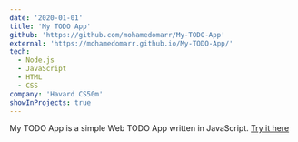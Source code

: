 ```yaml
---
date: '2020-01-01'
title: 'My TODO App'
github: 'https://github.com/mohamedomarr/My-TODO-App'
external: 'https://mohamedomarr.github.io/My-TODO-App/'
tech:
  - Node.js
  - JavaScript
  - HTML
  - CSS
company: 'Havard CS50m'
showInProjects: true
---
```


My TODO App is a simple Web TODO App written in JavaScript. [Try it here](https://mohamedomarr.github.io/My-TODO-App/)
